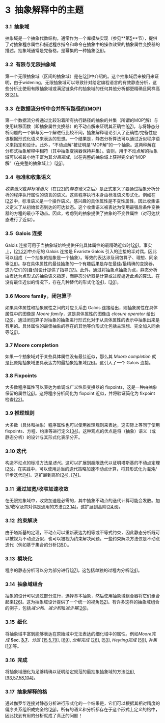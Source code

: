 # 3  抽象解释中的主题

### 3.1  抽象域

抽象域是一个抽象代数结构，通常作为一个库模块实现（参见**第[5](#sec:libraries)**节），提供了对抽象程序属性和描述程序指令和命令在抽象中的操作效果的抽象属性变换器的描述。抽象域通常是完备格，是幂集的一种抽象[[26](#CousotCousot79-1-POPL)]。

### 3.2  有限与无限抽象域

第一个无限抽象域（区间的抽象域）是在[[21](#CousotCousot76-1-ISOP)]中介绍的。这个抽象域后来被用来证明，由于widening，无限抽象域可以导致针对给定编程语言的有效静态分析，这些分析比使用有限抽象域或满足链条件的抽象域的任何其他分析都更精确且同样高效[[31](#CousotCousot92-4-PLILP)]。

### 3.3  在数据流分析中合并所有路径的(MOP)

第一个数据流分析通过比较沿着所有执行路径的抽象的并集（所谓的MOP[¹](#tthFtNtAAB)解）与使用转移函数（即抽象属性变换器）的不动点解来证明其正确性[[67](#Hecht77-1)]。与将静态分析问题的一个解与另一个解进行比较不同，抽象解释理论引入了正确性/完备性应该根据形式化语义来表达的思想。一个结果是，静态分析算法可以通过近似程序语义来指定和设计。此外，“不动点解”被证明是“MOP解”的一个抽象。这两种解在分布式抽象解释中相符（其中抽象变换器保持并集）。否则，用于不动点解的抽象域可以被最小地丰富为其*分离完成*，以在完整的抽象域上获得完全的“MOP解”（在完整的抽象域上）[[26](#CousotCousot79-1-POPL)]。

### 3.4  标准和收集语义

*收集语义*或*非标准语义*（在[[22](#CousotCousot77-1-POPL)]的*静态语义*之后）是正式定义了要通过抽象分析分析的程序执行属性的语言的语义。这些程序执行本身由标准语义形式化。例如在[[22](#CousotCousot77-1-POPL)]中，标准语义是一个操作语义。感兴趣的具体属性是不变性属性，因此收集语义定义了从初始状态到达的可达状态。这个收集语义被表达为使用最强后条件变换器的方程的最小不动点。因此，考虑到的抽象提供了抽象的不变性属性（对可达状态进行了近似）。

### 3.5  Galois 连接

Galois 连接可用于当抽象域始终提供任何具体属性的最精确近似时[[26](#CousotCousot79-1-POPL)]。事实上，[[21](#CousotCousot76-1-ISOP),[22](#CousotCousot77-1-POPL)]中介绍的 Galois 连接是 Évariste Galois 引入的连接的半对偶，因此可以组成（一个抽象的抽象是一个抽象）。等效的表达涉及闭包算子、理想、同余等[[26](#CousotCousot79-1-POPL)]。存在具体属性的最佳抽象的一个有趣后果是存在最佳/最精确的变换器，这为它们的[自动]设计提供了指导[[17](#Cousot99-3-Marktoberdorf-paper)]。此外，通过将抽象点抽象为点，静态分析由表达为点形式的抽象语义指定，而静态分析器是计算或过度逼近此点的算法。在没有最佳近似的情况下，存在几种替代的形式化[[94](#MycroftJones86-1)]，[[30](#CousotCousot92-3-JLC)]。

### 3.6 Moore family，闭包算子

如果具体属性和抽象属性之间的对应关系由 Galois 连接给出，则抽象属性在具体属性中的图像是 *Moore family*，这是具体属性的图像由 *closure operator* 给出[[26](#CousotCousot79-1-POPL)]。通过闭包算子对抽象的抽象进行形式化对于从具体属性的表示中抽象出来是有用的。具体属性的最佳抽象的存在的其他等价形式化包括主理想、完全加入同余等[[26](#CousotCousot79-1-POPL)]。

### 3.7 Moore completion

如果一个抽象域对于某些具体属性没有最佳近似，那么其 *Moore completion* 就是比原始抽象域更具表达力的最抽象抽象域[[26](#CousotCousot79-1-POPL)]。这引入了一个 Galois 连接。

### 3.8 Fixpoints

大多数程序属性可以表达为单调或广义性质变换器的 fixpoints，这是一种由抽象保留的属性[[26](#CousotCousot79-1-POPL)]。这将程序分析简化为 fixpoint 近似，并将验证简化为 fixpoint 检查[[22](#CousotCousot77-1-POPL)]。

### 3.9 推理规则

大多数（具体和抽象）程序属性也可以使用推理规则来表达，这实际上等同于使用 fixpoints、方程、约束等进行定义[[34](#CousotCousot95-4-CAV)]。这种观点的优点是将（抽象）语义（或静态分析）的设计与其形式化表示分开。

### 3.10 迭代

构造不动点的标准方法是*迭代*。这可以扩展到超限迭代以证明塔斯基的不动点定理[[25](#CousotCousot79-3)]。在实践中，可以使用适当的迭代策略加速不动点计算，将其形式化为混沌/异步迭代[[14](#Cousot78-1-TheseEtat)]。这扩展到高阶[[24](#CousotCousot77-3)], [[74](#JonesRosendahl97-jflp)]。

### 3.11  通过加宽/收窄加速收敛

在无限抽象域中，收敛加速是必需的，其中抽象不动点的迭代计算可能会发散。加宽/收窄及其对偶是通用的方法[[22](#CousotCousot77-1-POPL),[14](#Cousot78-1-TheseEtat)]。这扩展到高阶[[24](#CousotCousot77-3),[6](#Bourdoncle-FMPA93)]。

### 3.12  约束解决

由于塔斯基的定理，不动点可以重新表达为相等或不等式约束，因此静态分析既可以被视为不动点近似，也可以被视为约束解决问题。一些约束解决方法仅是不动点迭代（例如基于集合的分析[[35](#CousotCousot95-3-FPCA)]）。

### 3.13  模块化

程序的静态分析可以分为部分进行[[37](#CousotCousot-CC02)]。这包括单独的过程内分析[[24](#CousotCousot77-3)]。

### 3.14  抽象域组合

抽象的设计可以通过部分进行，选择基本抽象，然后使用抽象域组合器将它们组合起来[[26](#CousotCousot79-1-POPL)]。这为抽象域设计提供了一个统一的视角[[52](#FileGiacobazziRanzato96-1survey)]。有许多这样的抽象域组合的例子，包括*减少和*、*减少积*和*减少幂*[[26](#CousotCousot79-1-POPL)]。

### 3.15  细化

将抽象域丰富到能够表达在原始域中无法表达的细化域中的属性。例如*Moore完成* **Sec. [3.7](#sec:Moorecompletion)**、*分区* [[15](#Cousot81-1-MuchnickJones),[5](#Bourdoncle92-1),[79](#MauborgneRival05-ESOP)], [[69](#JeannetHalbwachsRaymond-SAS-99)], *分解完成* [[26](#CousotCousot79-1-POPL)], [[53](#FileRanzato-TCS99)], *Heyting完成* [[59](#GiacobazziScozzari-TOPLAS-98)], *补集* [[13](#CortesiFileGiacobazziPalamidessiRanzato97)]等。

### 3.16  完成

将抽象域细化为足够精确以证明给定规范的最抽象抽象域的方法[[26](#CousotCousot79-1-POPL)], [[93](#Mycroft93-1),[57](#GiacobazziRanzato97-amast),[58](#GiacobazziRanzatoScozzari-JACM-00),[104](#Schmidt-APLAS06)]。

### 3.17  抽象解释的格

通过伽罗华连接对静态分析进行形式化的一个结果是，它们可以根据其相对精度的偏序关系组织成完全格[[26](#CousotCousot79-1-POPL)]。所有的语义和分析都存在于这个形式上定义的格中，因此找到有用的分析就成了真正的问题！
